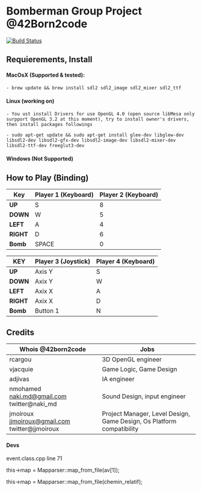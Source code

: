 # Bomberman Group Project @42Born2code
[![Build Status](https://travis-ci.org/noxsnono/Bomberman_42.svg?branch=master)](https://travis-ci.org/noxsnono/Bomberman_42)

## Requierements, Install
#### MacOsX (Supported & tested):
    - brew update && brew install sdl2 sdl2_image sdl2_mixer sdl2_ttf
#### Linux (working on)
    - You ust install Drivers for use OpenGL 4.0 (open source libMesa only surpport OpenGL 3.2 at this moment), try to install owner's drivers, then install packages followings

    - sudo apt-get update && sudo apt-get install glee-dev libglew-dev libsdl2-dev libsdl2-gfx-dev libsdl2-image-dev libsdl2-mixer-dev libsdl2-ttf-dev freeglut3-dev

#### Windows (Not Supported)

## How to Play (Binding)
Key | Player 1 (Keyboard) | Player 2 (Keyboard)
------------ | ------------- | -------------
**UP** | S | 8
**DOWN** | W | 5
**LEFT** | A | 4
**RIGHT** | D | 6
**Bomb** | SPACE | 0

KEY | Player 3 (Joystick) | Player 4 (Keyboard)
------------ | ------------- | -------------
**UP** | Axis Y | S
**DOWN** | Axix Y | W
**LEFT** | Axix X | A
**RIGHT** | Axix X | D
**Bomb** | Button 1 | N

## Credits
Whois @42born2code | Jobs
------------ | -------------
rcargou  | 3D OpenGL engineer
vjacquie | Game Logic, Game Design
adjivas | IA engineer
nmohamed naki.md@gmail.com twitter@naki_md | Sound Design, input engineer
jmoiroux jjmoiroux@gmail.com twitter@jjmoiroux | Project Manager, Level Design, Game Design, Os Platform compatibility

#### Devs
event.class.cpp line 71

this->map = Mapparser::map_from_file(av[1]);

this->map = Mapparser::map_from_file(chemin_relatif);
